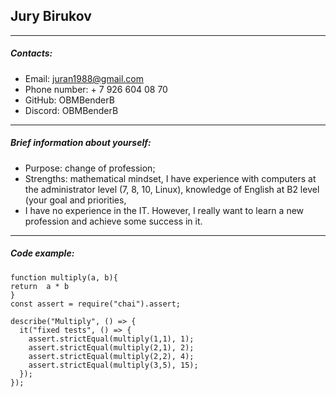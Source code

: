 ## Jury Birukov
*********************
##### Contacts:
- Email: juran1988@gmail.com
- Phone number: + 7 926 604 08 70
- GitHub: OBMBenderB
- Discord: OBMBenderB
*********************
##### Brief information about yourself:
- Purpose: change of profession;
- Strengths: mathematical mindset, I have experience with computers at the administrator level (7, 8, 10, Linux), knowledge of English at B2 level
(your goal and priorities,
- I have no experience in the IT.
However, I really want to learn a new profession and achieve some success in it.
*********************
##### Code example:
```
function multiply(a, b){
return  a * b
}
const assert = require("chai").assert;

describe("Multiply", () => {
  it("fixed tests", () => {
    assert.strictEqual(multiply(1,1), 1);
    assert.strictEqual(multiply(2,1), 2);
    assert.strictEqual(multiply(2,2), 4);
    assert.strictEqual(multiply(3,5), 15);   
  });
});